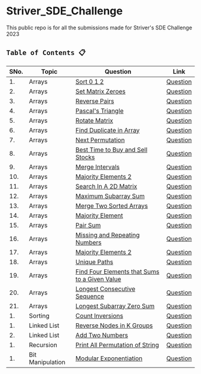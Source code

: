 # Striver_SDE_Challenge
This public repo is for all the submissions made for Striver's SDE Challenge 2023 


## `Table of Contents 📋`
| SNo. | **Topic** | **Question** | **Link**
| ---  | ---------    | ---------  | ---------
| 1.   | Arrays | [Sort 0 1 2](Arrays/Sort012.py) | [Question](https://www.codingninjas.com/codestudio/problems/sort-0-1-2_631055)
| 2.   | Arrays | [Set Matrix Zeroes](Arrays/SetMatrixZeroes.py) | [Question](https://www.codingninjas.com/codestudio/problems/set-matrix-zeros_3846774)
| 3.   | Arrays | [Reverse Pairs](Arrays/ReversePairs.py) | [Question](https://www.codingninjas.com/codestudio/problems/reverse-pairs_1112652)
| 4.   | Arrays | [Pascal's Triangle](Arrays/PascalsTriangle.py) | [Question](https://www.codingninjas.com/codestudio/problems/pascal-s-triangle_1089580)
| 5.   | Arrays | [Rotate Matrix](Arrays/RotateMatrix.py) | [Question](https://www.codingninjas.com/codestudio/problems/rotate-matrix_981260)
| 6.   | Arrays | [Find Duplicate in Array](Arrays/FindDuplicateInArray.py) | [Question](https://www.codingninjas.com/codestudio/problems/find-duplicate-in-array_1112602)
| 7.   | Arrays | [Next Permutation](Arrays/nextPermutation.py) | [Question](https://www.codingninjas.com/codestudio/problems/next-permutaion_893046)
| 8.   | Arrays | [Best Time to Buy and Sell Stocks](Arrays/bestTimeToBuyAndSellStock.py) | [Question](https://www.codingninjas.com/codestudio/problems/stocks-are-profitable_893405)
| 9.   | Arrays | [Merge Intervals](Arrays/mergeIntervals.py) | [Question](https://www.codingninjas.com/codestudio/problems/merge-intervals_699917)
| 10.   | Arrays | [Majority Elements 2](Arrays/majorityElements2.py) | [Question](https://www.codingninjas.com/codestudio/problems/majority-element-ii_893027)
| 11.   | Arrays | [Search In A 2D Matrix](Arrays/searchInA2DMatrix.py) | [Question](https://www.codingninjas.com/codestudio/problems/search-in-a-2d-matrix_980531)
| 12.   | Arrays | [Maximum Subarray Sum](Arrays/maximumSubarraySum.py) | [Question](https://www.codingninjas.com/codestudio/problems/maximum-subarray-sum_630526)
| 13.   | Arrays | [Merge Two Sorted Arrays](Arrays/mergeTwoSortedArrays.py) | [Question](https://www.codingninjas.com/codestudio/problems/ninja-and-sorted-arrays_1214628)
| 14.   | Arrays | [Majority Element](Arrays/majorityElement.py) | [Question](https://www.codingninjas.com/codestudio/problems/majority-element_842495)
| 15.   | Arrays | [Pair Sum](Arrays/pairSum.py) | [Question](https://www.codingninjas.com/codestudio/problems/pair-sum_697295)
| 16.   | Arrays | [Missing and Repeating Numbers](Arrays/missingAndRepeatingNumbers.py) | [Question](https://www.codingninjas.com/codestudio/problems/873366)
| 17.   | Arrays | [Majority Elements 2](Arrays/majorityElements2.py) | [Question]()
| 18.   | Arrays | [Unique Paths](Arrays/uniquePaths.py) | [Question](https://www.codingninjas.com/codestudio/problems/1081470)
| 19.   | Arrays | [Find Four Elements that Sums to a Given Value](Arrays/findFourElementsThatSums.py) | [Question](https://www.codingninjas.com/codestudio/problems/find-four-elements-that-sums-to-a-given-value_983605)
| 20.   | Arrays | [Longest Consecutive Sequence](Arrays/longestConsecutiveSequence.py) | [Question](https://www.codingninjas.com/studio/problems/longest-consecutive-sequence_8230708)
| 21.   | Arrays | [Longest Subarray Zero Sum](Arrays/longestSubarrayZeroSum.py) | [Question](https://www.codingninjas.com/codestudio/problems/longest-subset-zero-sum_920321)
| 1.   | Sorting | [Count Inversions](Sorting/countInversions.py) | [Question](https://www.codingninjas.com/codestudio/problems/count-inversions_615)
| 1.   | Linked List | [Reverse Nodes in K Groups](Linked_List/ReverseNodesinKGroup.py) | [Question](https://www.codingninjas.com/codestudio/problems/reverse-blocks_763406)
| 2.   | Linked List | [Add Two Numbers](Linked_List/addTwoNumbers.py) | [Question](https://www.codingninjas.com/codestudio/problems/add-two-numbers-as-linked-lists_1170520)
| 1.   | Recursion | [Print All Permutation of String](Recursion/printAllPermutationsOfString.py) | [Question](https://www.codingninjas.com/codestudio/problems/print-permutations-string_758958)
| 1.   | Bit Manipulation | [Modular Exponentiation](Bit_Manipulation/modularExponentiation.py) | [Question](https://www.codingninjas.com/codestudio/problems/modular-exponentiation_1082146)

